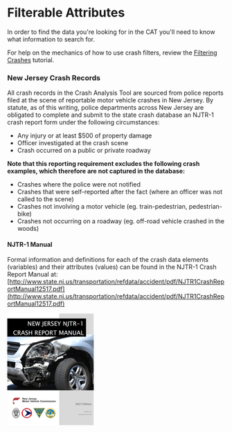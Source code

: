 # Filterable Attributes

In order to find the data you're looking for in the CAT you'll need to know what information to search for.

For help on the mechanics of how to use crash filters, review the [Filtering Crashes](/chapter1/filtering-crashes.md) tutorial.

### 

### New Jersey Crash Records

All crash records in the Crash Analysis Tool are sourced from police reports filed at the scene of reportable motor vehicle crashes in New Jersey. By statute, as of this writing, police departments across New Jersey are obligated to complete and submit to the state crash database an NJTR-1 crash report form under the following circumstances:

* Any injury or at least $500 of property damage
* Officer investigated at the crash scene
* Crash occurred on a public or private roadway

**Note that this reporting requirement excludes the following crash examples, which therefore are not captured in the database:**

* Crashes where the police were not notified
* Crashes that were self-reported after the fact \(where an officer was not called to the scene\)
* Crashes not involving a motor vehicle \(eg. train-pedestrian, pedestrian-bike\)
* Crashes not occurring on a roadway \(eg. off-road vehicle crashed in the woods\)

#### NJTR-1 Manual

Formal information and definitions for each of the crash data elements \(variables\) and their attributes \(values\) can be found in the NJTR-1 Crash Report Manual at: [http://www.state.nj.us/transportation/refdata/accident/pdf/NJTR1CrashReportManual12517.pdf](http://www.state.nj.us/transportation/refdata/accident/pdf/NJTR1CrashReportManual12517.pdf)

[![](/assets/NJTR1_Manual_Cover_Tile.png)](http://www.state.nj.us/transportation/refdata/accident/pdf/NJTR1CrashReportManual12517.pdf)

### 



